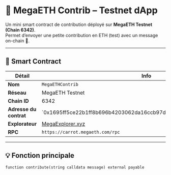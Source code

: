 # 🚀 MegaETH Contrib – Testnet dApp

Un mini smart contract de contribution déployé sur **MegaETH Testnet (Chain 6342)**.  
Permet d’envoyer une petite contribution en ETH (test) avec un message on-chain 💬.

---

## 🧱 Smart Contract

| Détail | Info |
|--------|------|
| **Nom** | `MegaETHContrib` |
| **Réseau** | MegaETH Testnet |
| **Chain ID** | 6342 |
| **Adresse du contrat** | `0x1695ff5ce22b1ff8b696b4203062da16ccb97dc4705c7596e1aeb09599ddf912* |
| **Explorateur** | [MegaExplorer.xyz](https://megaexplorer.xyz) |
| **RPC** | `https://carrot.megaeth.com/rpc` |

---

## 💡 Fonction principale

```solidity
function contribute(string calldata message) external payable
